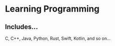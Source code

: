 Learning Programming
====================
## Includes...
C, C++, Java, Python, Rust, Swift, Kotlin, and so on...
